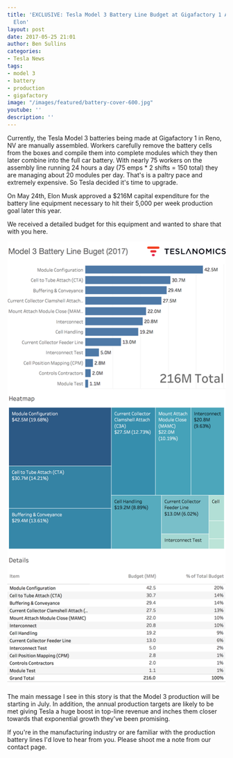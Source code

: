 ```yaml
---
title: 'EXCLUSIVE: Tesla Model 3 Battery Line Budget at Gigafactory 1 Approved by
  Elon'
layout: post
date: 2017-05-25 21:01
author: Ben Sullins
categories:
- Tesla News
tags:
- model 3
- battery
- production
- gigafactory
image: "/images/featured/battery-cover-600.jpg"
youtube: ''
description: ''
---
```



Currently, the Tesla Model 3 batteries being made at Gigafactory 1 in Reno, NV are manually assembled. Workers carefully remove the battery cells from the boxes and compile them into complete modules which they then later combine into the full car battery. With nearly 75 workers on the assembly line running 24 hours a day (75 emps * 2 shifts = 150 total) they are managing about 20 modules per day. That's is a paltry pace and extremely expensive. So Tesla decided it's time to upgrade.

On May 24th, Elon Musk approved a $216M capital expenditure for the battery line equipment necessary to hit their 5,000 per week production goal later this year.

We received a detailed budget for this equipment and wanted to share that with you here.

![](/images/featured/model3-battery-budget-data.png)

The main message I see in this story is that the Model 3 production will be starting in July. In addition, the annual production targets are likely to be met giving Tesla a huge boost in top-line revenue and inches them closer towards that exponential growth they've been promising.

If you're in the manufacturing industry or are familiar with the production battery lines I'd love to hear from you. Please shoot me a note from our contact page.

